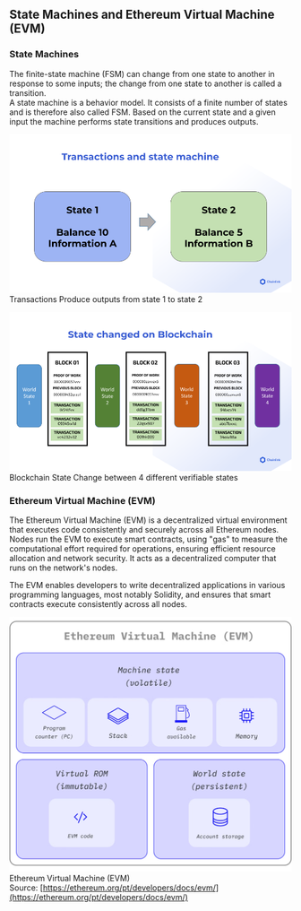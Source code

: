 ## State Machines and Ethereum Virtual Machine (EVM)

### State Machines

The finite-state machine (FSM) can change from one state to another in response to some inputs; the change from one state to another is called a transition.  
A state machine is a behavior model. It consists of a finite number of states and is therefore also called FSM. Based on the current state and a given input the machine performs state transitions and produces outputs.

![](.guides/img/image4.png)
Transactions Produce outputs from state 1 to state 2

![](.guides/img/image5.png)  
Blockchain State Change between 4 different verifiable states

### Ethereum Virtual Machine (EVM)

The Ethereum Virtual Machine (EVM) is a decentralized virtual environment that executes code consistently and securely across all Ethereum nodes. Nodes run the EVM to execute smart contracts, using "gas" to measure the computational effort required for operations, ensuring efficient resource allocation and network security. It acts as a decentralized computer that runs on the network's nodes.

The EVM enables developers to write decentralized applications in various programming languages, most notably Solidity, and ensures that smart contracts execute consistently across all nodes.

![Ethereum Virtual Machine (EVM)](.guides/img/image6.png)  
Ethereum Virtual Machine (EVM)  
Source: [https://ethereum.org/pt/developers/docs/evm/](https://ethereum.org/pt/developers/docs/evm/) 